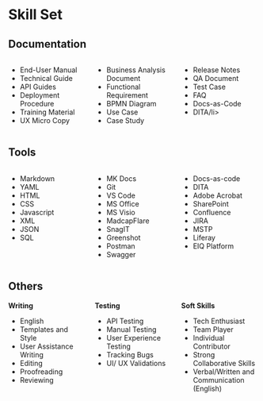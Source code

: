 # Skill Set

## Documentation
<div style="display: flex; gap: 20px;">
  <div style="flex: 1;">
  <ul>
  <li>End-User Manual</li>
  <li>Technical Guide</li>
  <li>API Guides</li>
  <li>Deployment Procedure</li>
  <li>Training Material</li>
  <li>UX Micro Copy</li>
  </ul>
  </div>

  <div style="flex: 1;">
    <ul>
  <li>Business Analysis Document</li>
  <li>Functional Requirement</li>
  <li>BPMN Diagram</li>
  <li>Use Case</li>
  <li>Case Study</li>
  </ul>

  </div>

  <div style="flex: 1;">
    <ul>
  <li>Release Notes</li>
  <li>QA Document</li>
  <li>Test Case</li>
  <li>FAQ</li>
  <li>Docs-as-Code</li>
  <li>DITA/li>
  </ul>

  </div>
</div>
 
## Tools
<div style="display: flex; gap: 20px;">
  <div style="flex: 1;">
    <ul>
  <li>Markdown</li>
  <li>YAML</li>
  <li>HTML</li>
  <li>CSS</li>
  <li>Javascript</li>
  <li>XML</li>
  <li>JSON</li>
  <li>SQL</li>
  </ul>
  </div>

  <div style="flex: 1;">
    <ul>
  <li>MK Docs</li>
  <li>Git</li>
  <li>VS Code</li>
  <li>MS Office</li>
  <li>MS Visio</li>
  <li>MadcapFlare</li>
  <li>SnagIT</li>
  <li>Greenshot</li>
  <li>Postman</li>
  <li>Swagger</li>
  </ul>
  </div>
  
  <div style="flex: 1;">
    <ul>
  <li>Docs-as-code</li>
  <li>DITA</li>
  <li>Adobe Acrobat</li>
  <li>SharePoint</li>
  <li>Confluence</li>
  <li>JIRA</li>
  <li>MSTP</li>
  <li>Liferay</li>
  <li>EIQ Platform</li>
  </ul>
  </div>
</div>

## Others

<div style="display: flex; gap: 20px;">
  <div style="flex: 1;">
  <b>Writing</b>
    <ul>
  <li>English</li>
  <li>Templates and Style</li>
  <li>User Assistance Writing</li>
  <li>Editing</li>
  <li>Proofreading</li>
  <li>Reviewing</li>
  </ul>
  </div>

  <div style="flex: 1;">
  <b>Testing</b>
    <ul>
  <li>API Testing</li>
  <li>Manual Testing</li>
  <li>User Experience Testing</li>
  <li>Tracking Bugs</li>
  <li>UI/ UX Validations</li>
  </ul>
  </div>
  
  <div style="flex: 1;">
  <b>Soft Skills</b>
    <ul>
  <li>Tech Enthusiast</li>
  <li>Team Player</li>
  <li>Individual Contributor</li>
  <li>Strong Collaborative Skills</li>
  <li>Verbal/Written and Communication (English)</li>
  </ul>
  </div>
</div>

